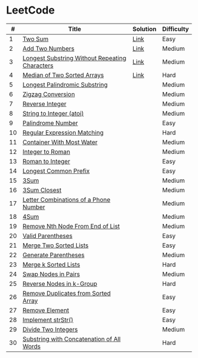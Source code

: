 # LeetCode

| # | Title | Solution | Difficulty |
|---| ----- | -------- | ---------- |
| 1 | [Two Sum](https://leetcode.com/problems/two-sum/) | [Link](https://github.com/goksuturac/LeetCode/blob/main/Easy/001.TwoSum.py) | Easy |
| 2 | [Add Two Numbers](https://leetcode.com/problems/add-two-numbers/) |[Link](https://github.com/goksuturac/LeetCode/blob/main/Medium/002.AddTwoNumbers.py) | Medium |
| 3 | [Longest Substring Without Repeating Characters](https://leetcode.com/problems/longest-substring-without-repeating-characters/) |[Link](https://github.com/goksuturac/LeetCode/blob/main/Medium/003.LongestSubstringWithoutRepeatingCharacters.py) | Medium |
| 4 | [Median of Two Sorted Arrays](https://leetcode.com/problems/median-of-two-sorted-arrays/) |[Link](https://github.com/goksuturac/LeetCode/blob/main/Hard/004.Median_of_TwoSortedArrays.py) | Hard |
| 5 | [Longest Palindromic Substring](https://leetcode.com/problems/longest-palindromic-substring/) | | Medium |
| 6 | [Zigzag Conversion](https://leetcode.com/problems/zigzag-conversion/) | | Medium |
| 7 | [Reverse Integer](https://leetcode.com/problems/reverse-integer/) | | Medium |
| 8 | [String to Integer (atoi)](https://leetcode.com/problems/string-to-integer-atoi/) | | Medium |
| 9 | [Palindrome Number](https://leetcode.com/problems/palindrome-number/) | | Easy |
| 10 | [Regular Expression Matching](https://leetcode.com/problems/regular-expression-matching/description/) | | Hard |
| 11 | [Container With Most Water](https://leetcode.com/problems/container-with-most-water/) | | Medium |
| 12 | [Integer to Roman](https://leetcode.com/problems/integer-to-roman/) | | Medium |
| 13 | [Roman to Integer](https://leetcode.com/problems/roman-to-integer/) | | Easy |
| 14 | [Longest Common Prefix](https://leetcode.com/problems/longest-common-prefix/) | | Easy |
| 15 | [3Sum](https://leetcode.com/problems/3sum/) | | Medium |
| 16 | [3Sum Closest](https://leetcode.com/problems/3sum-closest/) | | Medium |
| 17 | [Letter Combinations of a Phone Number](https://leetcode.com/problems/letter-combinations-of-a-phone-number/) | | Medium |
| 18 | [4Sum](https://leetcode.com/problems/4sum/) | | Medium |
| 19 | [Remove Nth Node From End of List](https://leetcode.com/problems/remove-nth-node-from-end-of-list/) | | Medium |
| 20 | [Valid Parentheses](https://leetcode.com/problems/valid-parentheses/) | | Easy |
| 21 | [Merge Two Sorted Lists](https://leetcode.com/problems/merge-two-sorted-lists/) | | Easy |
| 22 | [Generate Parentheses](https://leetcode.com/problems/generate-parentheses/) | | Medium |
| 23 | [Merge k Sorted Lists](https://leetcode.com/problems/merge-k-sorted-lists/) | | Hard |
| 24 | [Swap Nodes in Pairs](https://leetcode.com/problems/swap-nodes-in-pairs/) | | Medium |
| 25 | [Reverse Nodes in k-Group](https://leetcode.com/problems/reverse-nodes-in-k-group/) | | Hard |
| 26 | [Remove Duplicates from Sorted Array](https://leetcode.com/problems/remove-duplicates-from-sorted-array/) | | Easy |
| 27 | [Remove Element](https://leetcode.com/problems/remove-element/) | | Easy |
| 28 | [Implement strStr()](https://leetcode.com/problems/implement-strstr/) | | Easy |
| 29 | [Divide Two Integers](https://leetcode.com/problems/divide-two-integers/) | | Medium |
| 30 | [Substring with Concatenation of All Words](https://leetcode.com/problems/substring-with-concatenation-of-all-words/) | | Hard |
